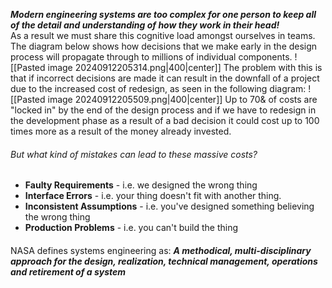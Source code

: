 ***Modern engineering systems are too complex for one person to keep all of the detail and understanding of how they work in their head!***
\
As a result we must share this cognitive load amongst ourselves in teams.
The diagram below shows how decisions that we make early in the design process will propagate through to millions of individual components.
![[Pasted image 20240912205314.png|400|center]]
The problem with this is that if incorrect decisions are made it can result in the downfall of a project due to the increased cost of redesign, as seen in the following diagram:
![[Pasted image 20240912205509.png|400|center]]
Up to 70& of costs are "locked in" by the end of the design process and if we have to redesign in the development phase as a result of a bad decision it could cost up to 100 times more as a result of the money already invested.
###### But what kind of mistakes can lead to these massive costs?
- **Faulty Requirements** - i.e. we designed the wrong thing
- **Interface Errors** - i.e. your thing doesn't fit with another thing.
- **Inconsistent Assumptions** - i.e. you've designed something believing the wrong thing
- **Production Problems** - i.e. you can't build the thing

####
NASA defines systems engineering as:
***A methodical, multi-disciplinary approach for the design, realization, technical management, operations and retirement of a system***
